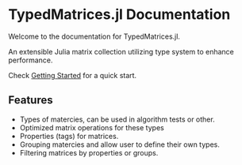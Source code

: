 # TypedMatrices.jl Documentation

Welcome to the documentation for TypedMatrices.jl.

An extensible Julia matrix collection utilizing type system to enhance performance.

Check [Getting Started](@ref) for a quick start.

## Features

- Types of matercies, can be used in algorithm tests or other.
- Optimized matrix operations for these types
- Properties (tags) for matrices.
- Grouping matercies and allow user to define their own types.
- Filtering matrices by properties or groups.
